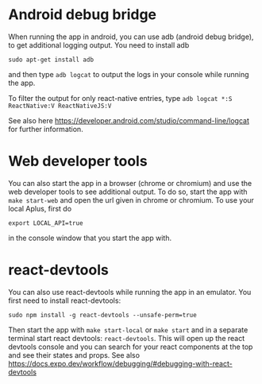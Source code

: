 # Android debug bridge
When running the app in android, you can use adb (android debug bridge), to get additional logging output. 
You need to install adb 

``sudo apt-get install adb``

and then type 
``adb logcat`` to output the logs in your console while running the app.

To filter the output for only react-native entries, type
``adb logcat *:S ReactNative:V ReactNativeJS:V``

See also here https://developer.android.com/studio/command-line/logcat for further information.

# Web developer tools
You can also start the app in a browser (chrome or chromium) and use the web developer tools to see additional output.
To do so, start the app with 
``make start-web``
and open the url given in chrome or chromium.
To use your local Aplus, first do 

``export LOCAL_API=true``

in the console window that you start the app with.


# react-devtools
You can also use react-devtools while running the app in an emulator.
You first need to install react-devtools:

``sudo npm install -g react-devtools --unsafe-perm=true``

Then start the app with 
``make start-local`` or ``make start``
and in a separate terminal start react devtools: ``react-devtools``. 
This will open up the react devtools console and you can search for 
your react components at the top and see their states and props.
See also https://docs.expo.dev/workflow/debugging/#debugging-with-react-devtools


